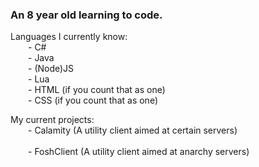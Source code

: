 ### An 8 year old learning to code.

Languages I currently know:
  <br>
  - C#
  <br>
  - Java
  <br>
  - (Node)JS
  <br>
  - Lua
  <br>
  - HTML (if you count that as one)
  <br>
  - CSS (if you count that as one)

My current projects:
  <br>
  - Calamity (A utility client aimed at certain servers)
  <br>
  <br>
  - FoshClient (A utility client aimed at anarchy servers)
  <br>
